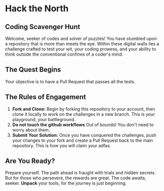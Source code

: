 # Hack the North

## Coding Scavenger Hunt

Welcome, seeker of codes and solver of puzzles! You have stumbled upon a repository that is more than meets the eye. Within these digital walls lies a challenge crafted to test your wit, your coding prowess, and your ability to think outside the conventional confines of a coder's mind.

## The Quest Begins

Your objective is to have a Pull Request that passes all the tests.

## The Rules of Engagement

1. **Fork and Clone:** Begin by forking this repository to your account, then clone it locally to work on the challenges in a new branch. This is your playground, your battleground.
2. **Do not touch the github workflows** Out of bounds! You don't need to worry about them.
3. **Submit Your Solution:** Once you have conquered the challenges, push your changes to your fork and create a Pull Request back to the main repository. This is how you will claim your adfas.

## Are You Ready?

Prepare yourself. The path ahead is fraught with trials and hidden secrets. But for those who persevere, the rewards are great. The code awaits, seeker. ****Unpack**** your tools, for the journey is just beginning.
